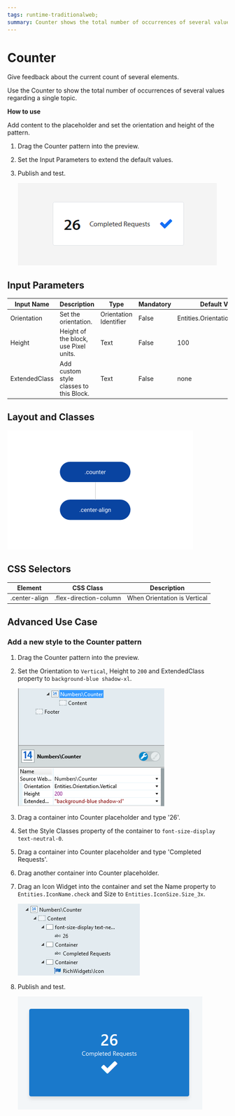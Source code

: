 ```yaml
---
tags: runtime-traditionalweb; 
summary: Counter shows the total number of occurrences of several values regarding a single topic.
---
```


# Counter

Give feedback about the current count of several elements.

Use the Counter to show the total number of occurrences of several values regarding a single topic.

**How to use**

Add content to the placeholder and set the orientation and height of the pattern.

1. Drag the Counter pattern into the preview.

1. Set the Input Parameters to extend the default values.

1. Publish and test.

    ![](<images/counter-image-1.png>)

## Input Parameters

| **Input Name** |  **Description** |  **Type** | **Mandatory** | **Default Value** |
|---|---|---|---|---|
| Orientation  | Set the orientation. | Orientation Identifier | False | Entities.Orientation.Horizontal |
| Height  | Height of the block, use Pixel units. | Text | False | 100 |
| ExtendedClass  |  Add custom style classes to this Block. |  Text | False | none |

## Layout and Classes

![](<images/counter-image-2.png>)

## CSS Selectors

| **Element** |  **CSS Class** |  **Description**  |
| --- | --- | --- |
| .center-align | .flex-direction-column |  When Orientation is Vertical  |

## Advanced Use Case

### Add a new style to the Counter pattern

1. Drag the Counter pattern into the preview.

1. Set the Orientation to `Vertical`, Height to `200` and ExtendedClass property to `background-blue shadow-xl`.

    ![](<images/counter-image-3.png>)

1. Drag a container into Counter placeholder and type '26'.

1. Set the Style Classes property of the container to `font-size-display text-neutral-0`.

1. Drag a container into Counter placeholder and type 'Completed Requests'.

1. Drag another container into Counter placeholder.

1. Drag an Icon Widget into the container and set the Name property to `Entities.IconName.check` and Size to `Entities.IconSize.Size_3x`.
    
    ![](<images/counter-image-4.png>)

1. Publish and test.
    
    ![](<images/counter-image-5.png>)
